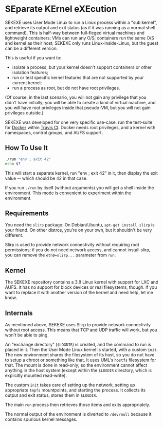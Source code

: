 # SEparate KErnel eXEcution

SEKEXE uses User Mode Linux to run a Linux process within a "sub kernel",
and retrieve its output and exit status (as if it was running as a normal
shell command). This is half-way between full-fleged virtual machines
and lightweight containers: VMs can run any O/S; containers run the same
O/S and kernel as their host; SEKEXE only runs Linux-inside-Linux, but the
guest can be a different version.

This is useful if you want to:

- isolate a process, but your kernel doesn't support containers or other
  isolation features;
- run or test specific kernel features that are not supported by your
  current kernel;
- run a process as root, but do not have root privileges.

(Of course, in the last scenario, you will not gain any privilege that
you didn't have initially; you will be able to create a kind of virtual
machine, and you will have root privileges inside that pseudo-VM, but
you will not gain privileges outside.)

SEKEXE was developed for one very specific use-case: run the test-suite for
[Docker](https://github.com/dotcloud/docker) within [Travis CI](
https://travis-ci.org/). Docker needs root privileges, and a kernel with
namespaces, control groups, and AUFS support.


## How To Use It

```bash
./run "env ; exit 42"
echo $?
```

This will start a separate kernel, run "env ; exit 42" in it, then display
the exit value -- which should be 42 in that case.

If you run `./run` by itself (without arguments) you will get a shell inside
the environment. This mode is convenient to experiment within the environment.


## Requirements

You need the `slirp` package. On Debian/Ubuntu, `apt-get install slirp`
is your friend. On other distros, you're on your own, but it shouldn't be
very different.

Slirp is used to provide network connectivity without requiring root
permissions; if you do not need network access, and cannot install slirp,
you can remove the `eth0=slirp...` parameter from `run`.


## Kernel

The SEKEXE repository contains a 3.8 Linux kernel with support for LXC
and AUFS. It has no support for block devices or real filesystems, though.
If you want to replace it with another version of the kernel and need help,
let me know.


## Internals

As mentioned above, SEKEXE uses Slirp to provide network connectivity
without root access. This means that TCP and UDP traffic will work, but
you won't be able to ping.

An "exchange directory" (`$LOGDIR`) is created, and the command to run
is placed in it. Then the User Mode Linux kernel is started, with a custom
`init`. The new environment shares the filesystem of its host, so you
do not have to setup a chroot or something like that. It uses UML's `hostfs`
filesystem for that. The mount is done in read-only; so the environment
cannot affect anything in the host system (except within the `$LOGDIR`
directory, which is explicitly mounted read-write).

The custom `init` takes care of setting up the network, setting up
appropriate `tmpfs` mountpoints, and starting the process. It collects
its output and exit status, stores them in `$LOGDIR`.

The main `run` process then retrieves those items and exits appropriately.

The normal output of the environment is diverted to `/dev/null` because
it contains spurious kernel messages.
